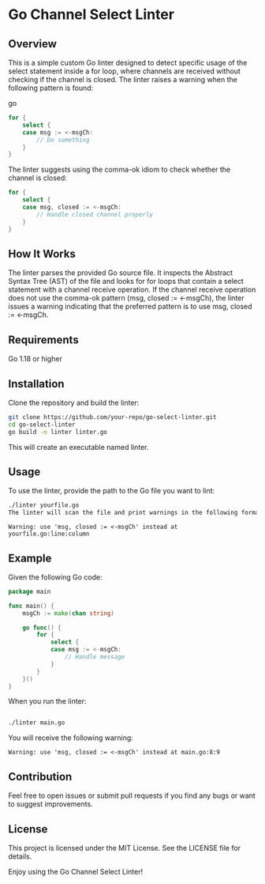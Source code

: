 # Go Channel Select Linter
## Overview
This is a simple custom Go linter designed to detect specific usage of the select statement inside a for loop, where channels are received without checking if the channel is closed. The linter raises a warning when the following pattern is found:

go
```go
for {
	select {
	case msg := <-msgCh:
		// Do something
	}
}
```

The linter suggests using the comma-ok idiom to check whether the channel is closed:

```go
for {
	select {
	case msg, closed := <-msgCh:
		// Handle closed channel properly
	}
}
```

## How It Works
The linter parses the provided Go source file.
It inspects the Abstract Syntax Tree (AST) of the file and looks for for loops that contain a select statement with a channel receive operation.
If the channel receive operation does not use the comma-ok pattern (msg, closed := <-msgCh), the linter issues a warning indicating that the preferred pattern is to use msg, closed := <-msgCh.
## Requirements
Go 1.18 or higher

## Installation
Clone the repository and build the linter:

```bash
git clone https://github.com/your-repo/go-select-linter.git
cd go-select-linter
go build -o linter linter.go
```

This will create an executable named linter.

## Usage
To use the linter, provide the path to the Go file you want to lint:

```bash
./linter yourfile.go
The linter will scan the file and print warnings in the following format if it detects any issues:
```


`Warning: use 'msg, closed := <-msgCh' instead at yourfile.go:line:column`

## Example
Given the following Go code:

```go
package main

func main() {
	msgCh := make(chan string)

	go func() {
		for {
			select {
			case msg := <-msgCh:
				// Handle message
			}
		}
	}()
}
```

When you run the linter:

```bash

./linter main.go
```
You will receive the following warning:

`Warning: use 'msg, closed := <-msgCh' instead at main.go:8:9`

## Contribution
Feel free to open issues or submit pull requests if you find any bugs or want to suggest improvements.

## License
This project is licensed under the MIT License. See the LICENSE file for details.

Enjoy using the Go Channel Select Linter!
